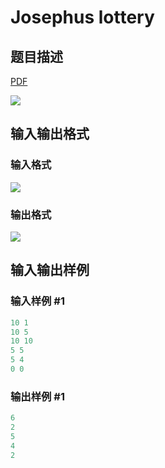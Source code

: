 # Josephus lottery

## 题目描述

[problemUrl]: https://uva.onlinejudge.org/index.php?option=com_onlinejudge&Itemid=8&category=862&page=show_problem&problem=4777

[PDF](https://uva.onlinejudge.org/external/129/p12912.pdf)

![](https://cdn.luogu.com.cn/upload/vjudge_pic/UVA12912/250c44941ee43f447180f5ee3ed2e73b447f61cb.png)

## 输入输出格式

### 输入格式

![](https://cdn.luogu.com.cn/upload/vjudge_pic/UVA12912/ce310c7d5a81fd396d2f37feef65b7c8b7710491.png)

### 输出格式

![](https://cdn.luogu.com.cn/upload/vjudge_pic/UVA12912/4f448215c959cf34cd00f2be3ba0b0d12216e244.png)

## 输入输出样例

### 输入样例 #1

```cpp
10 1
10 5
10 10
5 5
5 4
0 0
```


### 输出样例 #1

```cpp
6
2
5
4
2
```


